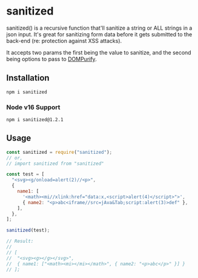 # sanitized

sanitized() is a recursive function that'll sanitize a string or ALL strings in a json input. It's great for sanitizing form data before it gets submitted to the back-end (re: protection against XSS attacks).

It accepts two params the first being the value to sanitize, and the second being options to pass to [DOMPurify](https://github.com/kkomelin/isomorphic-dompurify).

## Installation

```console
npm i sanitized
```

### Node v16 Support

```console
npm i sanitized@1.2.1
```

## Usage

```javascript
const sanitized = require("sanitized");
// or,
// import sanitized from "sanitized"

const test = [
  "<svg><g/onload=alert(2)//<p>",
  {
    name1: [
      '<math><mi//xlink:href="data:x,<script>alert(4)</script>">',
      { name2: "<p>abc<iframe//src=jAva&Tab;script:alert(3)>def" },
    ],
  },
];

sanitized(test);

// Result:
//
// [
//  "<svg><g></g></svg>",
//  { name1: ["<math><mi></mi></math>", { name2: "<p>abc</p>" }] }
// ];
```
